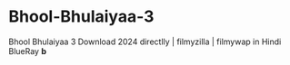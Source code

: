 # Bhool-Bhulaiyaa-3
Bhool Bhulaiyaa 3 Download 2024 directlly | filmyzilla | filmywap in Hindi BlueRay
<b>b</b>
